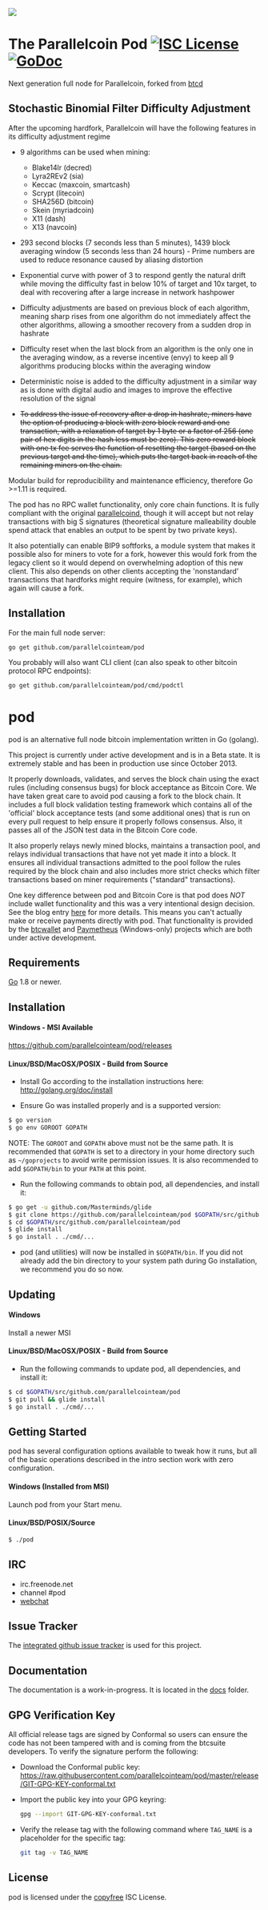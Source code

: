 ![](https://gitlab.com/parallelcoin/node/raw/master/assets/logo.png)

# The Parallelcoin Pod [![ISC License](http://img.shields.io/badge/license-ISC-blue.svg)](http://copyfree.org) [![GoDoc](https://img.shields.io/badge/godoc-reference-blue.svg)](http://godoc.org/github.com/parallelcointeam/pod)

<!-- [![Build Status](https://travis-ci.org/parallelcointeam/pod.png?branch=master)](https://travis-ci.org/parallelcointeam/pod) -->

Next generation full node for Parallelcoin, forked from [btcd](https://github.com/btcsuite/btcd)

## Stochastic Binomial Filter Difficulty Adjustment

After the upcoming hardfork, Parallelcoin will have the following features in its difficulty adjustment regime

- 9 algorithms can be used when mining:

  - Blake14lr (decred)
  - Lyra2REv2 (sia)
  - Keccac (maxcoin, smartcash)
  - Scrypt (litecoin)
  - SHA256D (bitcoin)
  - Skein (myriadcoin)
  - X11 (dash)
  - X13 (navcoin)

- 293 second blocks (7 seconds less than 5 minutes), 1439 block averaging window (5 seconds less than 24 hours) - Prime numbers are used to reduce resonance caused by aliasing distortion

- Exponential curve with power of 3 to respond gently the natural drift while moving the difficulty fast in below 10% of target and 10x target, to deal with recovering after a large increase in network hashpower

- Difficulty adjustments are based on previous block of each algorithm, meaning sharp rises from one algorithm do not immediately affect the other algorithms, allowing a smoother recovery from a sudden drop in hashrate

- Difficulty reset when the last block from an algorithm is the only one in the averaging window, as a reverse incentive (envy) to keep all 9 algorithms producing blocks within the averaging window

- Deterministic noise is added to the difficulty adjustment in a similar way as is done with digital audio and images to improve the effective resolution of the signal

- ~~To address the issue of recovery after a drop in hashrate, miners have the option of producing a block with zero block reward and one transaction, with a relaxation of target by 1 byte or a factor of 256 (one pair of hex digits in the hash less must be zero). This zero reward block with one tx fee serves the function of resetting the target (based on the previous target and the time), which puts the target back in reach of the remaining miners on the chain.~~

Modular build for reproducibility and maintenance efficiency, therefore Go >=1.11 is required.

The pod has no RPC wallet functionality, only core chain functions. It is fully compliant with the original [parallelcoind](https://github.com/marcetin/parallelcoin), though it will accept but not relay transactions with big S signatures (theoretical signature malleability double spend attack that enables an output to be spent by two private keys).

It also potentially can enable BIP9 softforks, a module system that makes it possible also for miners to vote for a fork, however this would fork from the legacy client so it would depend on overwhelming adoption of this new client. This also depends on other clients accepting the 'nonstandard' transactions that hardforks might require (witness, for example), which again will cause a fork.

## Installation

For the main full node server:

    go get github.com/parallelcointeam/pod

You probably will also want CLI client (can also speak to other bitcoin protocol RPC endpoints):

    go get github.com/parallelcointeam/pod/cmd/podctl

# pod

pod is an alternative full node bitcoin implementation written in Go (golang).

This project is currently under active development and is in a Beta state. It
is extremely stable and has been in production use since October 2013.

It properly downloads, validates, and serves the block chain using the exact
rules (including consensus bugs) for block acceptance as Bitcoin Core. We have
taken great care to avoid pod causing a fork to the block chain. It includes a
full block validation testing framework which contains all of the 'official'
block acceptance tests (and some additional ones) that is run on every pull
request to help ensure it properly follows consensus. Also, it passes all of
the JSON test data in the Bitcoin Core code.

It also properly relays newly mined blocks, maintains a transaction pool, and
relays individual transactions that have not yet made it into a block. It
ensures all individual transactions admitted to the pool follow the rules
required by the block chain and also includes more strict checks which filter
transactions based on miner requirements ("standard" transactions).

One key difference between pod and Bitcoin Core is that pod does _NOT_ include
wallet functionality and this was a very intentional design decision. See the
blog entry [here](https://blog.conformal.com/pod-not-your-moms-bitcoin-daemon)
for more details. This means you can't actually make or receive payments
directly with pod. That functionality is provided by the
[btcwallet](https://github.com/btcsuite/btcwallet) and
[Paymetheus](https://github.com/btcsuite/Paymetheus) (Windows-only) projects
which are both under active development.

## Requirements

[Go](http://golang.org) 1.8 or newer.

## Installation

#### Windows - MSI Available

https://github.com/parallelcointeam/pod/releases

#### Linux/BSD/MacOSX/POSIX - Build from Source

- Install Go according to the installation instructions here:
  http://golang.org/doc/install

- Ensure Go was installed properly and is a supported version:

```bash
$ go version
$ go env GOROOT GOPATH
```

NOTE: The `GOROOT` and `GOPATH` above must not be the same path. It is
recommended that `GOPATH` is set to a directory in your home directory such as
`~/goprojects` to avoid write permission issues. It is also recommended to add
`$GOPATH/bin` to your `PATH` at this point.

- Run the following commands to obtain pod, all dependencies, and install it:

```bash
$ go get -u github.com/Masterminds/glide
$ git clone https://github.com/parallelcointeam/pod $GOPATH/src/github.com/parallelcointeam/pod
$ cd $GOPATH/src/github.com/parallelcointeam/pod
$ glide install
$ go install . ./cmd/...
```

- pod (and utilities) will now be installed in `$GOPATH/bin`. If you did
  not already add the bin directory to your system path during Go installation,
  we recommend you do so now.

## Updating

#### Windows

Install a newer MSI

#### Linux/BSD/MacOSX/POSIX - Build from Source

- Run the following commands to update pod, all dependencies, and install it:

```bash
$ cd $GOPATH/src/github.com/parallelcointeam/pod
$ git pull && glide install
$ go install . ./cmd/...
```

## Getting Started

pod has several configuration options available to tweak how it runs, but all
of the basic operations described in the intro section work with zero
configuration.

#### Windows (Installed from MSI)

Launch pod from your Start menu.

#### Linux/BSD/POSIX/Source

```bash
$ ./pod
```

## IRC

- irc.freenode.net
- channel #pod
- [webchat](https://webchat.freenode.net/?channels=pod)

## Issue Tracker

The [integrated github issue tracker](https://github.com/parallelcointeam/pod/issues)
is used for this project.

## Documentation

The documentation is a work-in-progress. It is located in the [docs](https://github.com/parallelcointeam/pod/tree/master/docs) folder.

## GPG Verification Key

All official release tags are signed by Conformal so users can ensure the code
has not been tampered with and is coming from the btcsuite developers. To
verify the signature perform the following:

- Download the Conformal public key:
  https://raw.githubusercontent.com/parallelcointeam/pod/master/release/GIT-GPG-KEY-conformal.txt

- Import the public key into your GPG keyring:

  ```bash
  gpg --import GIT-GPG-KEY-conformal.txt
  ```

- Verify the release tag with the following command where `TAG_NAME` is a
  placeholder for the specific tag:
  ```bash
  git tag -v TAG_NAME
  ```

## License

pod is licensed under the [copyfree](http://copyfree.org) ISC License.
